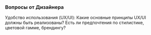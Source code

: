 ### Вопросы от Дизайнера

Удобство использования (UX/UI): Какие основные принципы UX/UI должны быть реализованы? Есть ли предпочтения по стилистике, цветовой гамме, брендингу?
